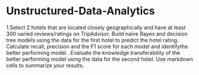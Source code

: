 # Unstructured-Data-Analytics
1.Select 2 hotels that are located closely geographically and have at least 300 varied reviews/ratings on TripAdvisor. Build naïve Bayes and decision tree models using the data for the first hotel to predict the hotel rating. Calculate recall, precision and the F1 score for each model and identifythe better performing model. .Evaluate the knowledge transferability of the better performing model using the data for the second hotel. Use markdown cells to summarize your results.
